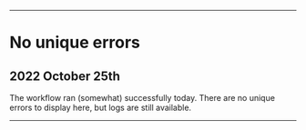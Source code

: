
***

# No unique errors

## 2022 October 25th

The workflow ran (somewhat) successfully today. There are no unique errors to display here, but logs are still available.

***
